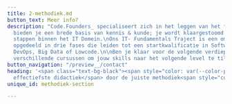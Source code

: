 ```yaml
---
title: 2-methodiek.md
button_text: Meer info?
description: "Code.Founders_ specialiseert zich in het leggen van het fundament.\nWij
  bieden je een brede basis van kennis & kunde; je wordt klaargestoomd voor jouw eerste
  stappen binnen het IT Domein.\nOns IT- Fundamentals Traject is een omvangrijk traineeship
  opgedeeld in drie fases die leiden tot een startkwalificatie in Software development,
  DevOps, Big Data of Lowcode.\n\nBen je klaar voor de volgende verdieping? Wij bieden
  verschillende cursussen om jouw skills naar het volgende level te tillen. \n\n"
button_navigation: "/preview__/contact"
heading: '<span class="text-bg-black"><span style="color: var(--color-primary-green);">De
  effectiefste didactiek</span> door de juiste methodiek<span style="color: var(--color-primary-green);">.</span></span>'
unique_id: methodiek-section

---
```

